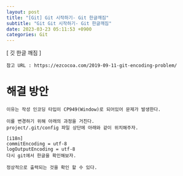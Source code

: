 ```yaml
---  
layout: post  
title: "[Git] Git 시작하기- Git 한글깨짐"  
subtitle: "Git Git 시작하기- Git 한글깨짐"  
date: 2023-03-23 05:11:53 +0900  
categories: Git  
---  
```

[ 깃 한글 깨짐 ]  
  
	참고 URL : https://ezcocoa.com/2019-09-11-git-encoding-problem/  
  
	  
# 해결 방안  
  
	이유는 작성 인코딩 타입이 CP949(Window)로 되어있어 문제가 발생한다.  
  
	이를 변경하기 위해 아래의 과정을 거친다.  
	project/.git/config 파일 상단에 아래와 같이 위치해주자.  
  
	[i18n]  
	commitEncoding = utf-8  
	logOutputEncoding = utf-8  
	다시 git에서 한글을 확인해보자.  
  
	정상적으로 출력되는 것을 확인 할 수 있다.  
